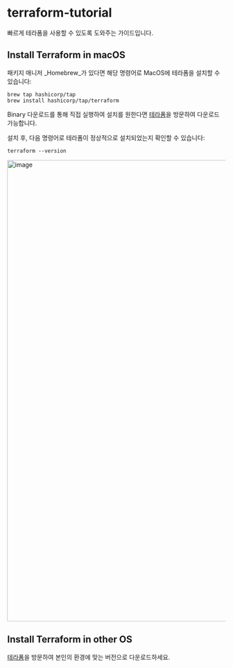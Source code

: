 # terraform-tutorial
빠르게 테라폼을 사용할 수 있도록 도와주는 가이드입니다.

## Install Terraform in macOS

패키지 매니저 _Homebrew_가 있다면 해당 명령어로 MacOS에 테라폼을 설치할 수 있습니다:
```
brew tap hashicorp/tap
brew install hashicorp/tap/terraform
```

Binary 다운로드를 통해 직접 실행하여 설치를 원한다면 [테라폼](https://developer.hashicorp.com/terraform/install?product_intent=terraform)을 방문하여 다운로드 가능합니다.

설치 후, 다음 명령어로 테라폼이 정상적으로 설치되었는지 확인할 수 있습니다:
```
terraform --version
```

<img width="1064" alt="image" src="https://github.com/mushroom1324/terraform-tutorial/assets/76674422/fe0e76a1-c4ba-4e22-bed1-aba682ae467b">

## Install Terraform in other OS

[테라폼](https://developer.hashicorp.com/terraform/install?product_intent=terraform)을 방문하여 본인의 환경에 맞는 버전으로 다운로드하세요.

